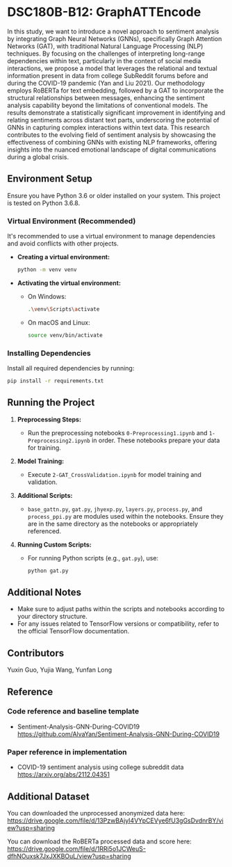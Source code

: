 # DSC180B-B12: GraphATTEncode

In this study, we want to introduce a novel approach to sentiment analysis by integrating Graph Neural Networks (GNNs), specifically Graph Attention Networks (GAT), with traditional Natural Language Processing (NLP) techniques. By focusing on the challenges of interpreting long-range dependencies within text, particularly in the context of social media interactions, we propose a model that leverages the relational and textual information present
in data from college SubReddit forums before and during the COVID-19 pandemic (Yan and Liu 2021). Our methodology employs RoBERTa for text embedding, followed by a GAT to incorporate the structural relationships between messages, enhancing the sentiment analysis capability beyond the limitations of conventional models. The results demonstrate a statistically significant improvement in identifying and relating sentiments across distant text
parts, underscoring the potential of GNNs in capturing complex interactions
within text data. This research contributes to the evolving field of sentiment
analysis by showcasing the effectiveness of combining GNNs with existing
NLP frameworks, offering insights into the nuanced emotional landscape of
digital communications during a global crisis.

## Environment Setup

Ensure you have Python 3.6 or older installed on your system. This project is tested on Python 3.6.8.

### Virtual Environment (Recommended)

It's recommended to use a virtual environment to manage dependencies and avoid conflicts with other projects.

- **Creating a virtual environment:**
  ```bash
  python -m venv venv
  ```

- **Activating the virtual environment:**
  - On Windows:
    ```bash
    .\venv\Scripts\activate
    ```
  - On macOS and Linux:
    ```bash
    source venv/bin/activate
    ```

### Installing Dependencies

Install all required dependencies by running:

```bash
pip install -r requirements.txt
```

## Running the Project

1. **Preprocessing Steps:**
   - Run the preprocessing notebooks `0-Preprocessing1.ipynb` and `1-Preprocessing2.ipynb` in order. These notebooks prepare your data for training.

2. **Model Training:**
   - Execute `2-GAT_CrossValidation.ipynb` for model training and validation.

3. **Additional Scripts:**
   - `base_gattn.py`, `gat.py`, `jhyexp.py`, `layers.py`, `process.py`, and `process_ppi.py` are modules used within the notebooks. Ensure they are in the same directory as the notebooks or appropriately referenced.

4. **Running Custom Scripts:**
   - For running Python scripts (e.g., `gat.py`), use:
     ```bash
     python gat.py
     ```

## Additional Notes

- Make sure to adjust paths within the scripts and notebooks according to your directory structure.
- For any issues related to TensorFlow versions or compatibility, refer to the official TensorFlow documentation.

## Contributors

Yuxin Guo, Yujia Wang, Yunfan Long

## Reference

### Code reference and baseline template

+ Sentiment-Analysis-GNN-During-COVID19
https://github.com/AlvaYan/Sentiment-Analysis-GNN-During-COVID19

### Paper reference in implementation

+ COVID-19 sentiment analysis using college subreddit data
https://arxiv.org/abs/2112.04351


## Additional Dataset

You can downloaded the unprocessed anonymized data here:
https://drive.google.com/file/d/13PzwBAjyI4VYpCEVye6fU3gGsDvdnrBY/view?usp=sharing

You can download the RoBERTa processed data and score here:
https://drive.google.com/file/d/1RRi5o1JCWeuS-dfhNOuxsk7JxJXKBOuL/view?usp=sharing
